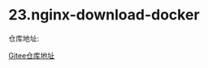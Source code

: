 # 23.nginx-download-docker



仓库地址:

 [Gitee仓库地址](https://gitee.com/k8s-devops/nginx-download-docker.git)